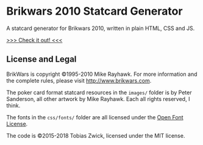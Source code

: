 # Brikwars 2010 Statcard Generator

A statcard generator for Brikwars 2010, written in plain HTML, CSS and JS.

<a href="https://www.westnordost.de/statcard/">&gt;&gt;&gt; Check it out! &lt;&lt;&lt;</a>

## License and Legal

BrikWars is copyright ©1995-2010 Mike Rayhawk.
For more information and the complete rules, please visit <a href="http://www.brikwars.com">http://www.brikwars.com</a>.

The poker card format statcard resources in the `images/` folder is by Peter Sanderson, all other artwork by Mike Rayhawk. Each all rights reserved, I think.

The fonts in the `css/fonts/` folder are all licensed under the <a href="http://scripts.sil.org/cms/scripts/page.php?site_id=nrsi&id=OFL_web">Open Font License</a>.

The code is ©2015-2018 Tobias Zwick, licensed under the MIT license.
